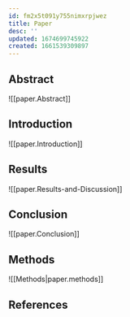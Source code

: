```yaml
---
id: fm2x5t091y755nimxrpjwez
title: Paper
desc: ''
updated: 1674699745922
created: 1661539309897
---
```


## Abstract

![[paper.Abstract]]

## Introduction

![[paper.Introduction]]

## Results

![[paper.Results-and-Discussion]]

## Conclusion

![[paper.Conclusion]]

## Methods

![[Methods|paper.methods]]

## References
